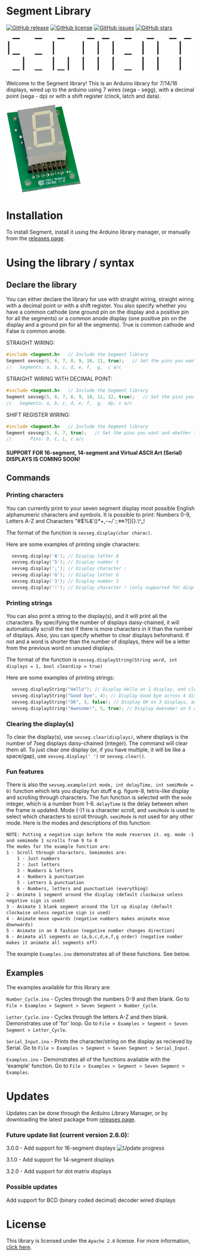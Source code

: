 # Segment Library
[![GitHub release](https://img.shields.io/github/release/BlaT2512/Segment.svg)](https://GitHub.com/BlaT2512/Segment/releases/)
[![GitHub license](https://img.shields.io/github/license/BlaT2512/Segment.svg)](https://github.com/BlaT2512/Segment/blob/master/LICENSE)
[![GitHub issues](https://img.shields.io/github/issues/BlaT2512/Segment.svg)](https://GitHub.com/BlaT2512/Segment/issues/)
[![GitHub stars](https://img.shields.io/github/stars/BlaT2512/Segment.svg?style=social&label=Star&maxAge=2592000)](https://GitHub.com/BlaT2512/Segment/stargazers/)

<img src="extras/Logo.png" alt="Segment Logo" width="500"/>

Welcome to the Segment library! This is an Arduino library for 7/14/16 displays, wired up to the arduino using 7 wires (sega - segg), with a decimal point (sega - dp) or with a shift register (clock, latch and data).

<img src="extras/SevSeg.png" alt="seven segment display" width="200"/>

# Installation
To install Segment, install it using the Arduino library manager, or manually from the [releases page](https://github.com/Blake-Tourneur/Segment/releases).

# Using the library / syntax
## Declare the library
You can either declare the library for use with straight wiring, straight wiring with a decimal point or with a shift register. You also specify whether you have a common cathode (one ground pin on the display and a positive pin for all the segments) or a common anode display (one positive pin on the display and a ground pin for all the segments). True is common cathode and False is common anode.

STRAIGHT WIRING:
```C++
#include <Segment.h>   // Include the Segment library
Segment sevseg(5, 6, 7, 8, 9, 10, 11, true);   // Set the pins you want and whether the display is common anode/cathode
//   Segments: a, b, c, d, e, f,  g,  c a/c
```
STRAIGHT WIRING WITH DECIMAL POINT:
```C++
#include <Segment.h>   // Include the Segment library
Segment sevseg(5, 6, 7, 8, 9, 10, 11, 12, true);   // Set the pins you want and whether the display is common anode/cathode
//   Segments: a, b, c, d, e, f,  g,  dp, c a/c
```
SHIFT REGISTER WIRING:
```C++
#include <Segment.h>   // Include the Segment library
Segment sevseg(5, 6, 7, true);   // Set the pins you want and whether the display is common anode/cathode
//       Pins: D, C, L, c a/c
```

#### SUPPORT FOR 16-segment, 14-segment and Virtual ASCII Art (Serial) DISPLAYS IS COMING SOON!

## Commands
### Printing characters
You can currently print to your seven segment display most possible English alphanumeric characters and symbols. It is possible to print: Numbers 0-9, Letters A-Z and Characters "#$%&'()*+,-~/\`:;<=>?[]{}.\\^_!

The format of the function is `sevseg.display(char charac)`.

Here are some examples of printing single characters:
```C++
  sevseg.display('A'); // Display letter A
  sevseg.display('5'); // Display number 5
  sevseg.display(';'); // Display character ;
  sevseg.display('G'); // Display letter G
  sevseg.display('3'); // Display number 3
  sevseg.display('!'); // Display character ! (only supported for display with decimal point)
```
### Printing strings
You can also print a string to the display(s), and it will print all the characters. By specifying the number of displays daisy-chained, it will automatically scroll the text if there is more characters in it than the number of displays. Also, you can specify whether to clear displays beforehand. If not and a word is shorter than the number of displays, there will be a letter from the previous word on unused displays.

The format of the function is `sevseg.displayString(String word, int displays = 1, bool cleardisp = true)`

Here are some examples of printing strings:
```C++
  sevseg.displayString("Hello"); // Display Hello on 1 display, and clear the display beforehand
  sevseg.displayString("Good bye", 4); // Display Good bye across 4 displays, and clear the displays beforehand
  sevseg.displayString("OK", 3, false); // Display OK on 3 displays, and don't clear the displays beforehand (since there are three displays and two characters, the 3rd one will have a letter from the previous text on it as it isn't cleared)
  sevseg.displayString("Awesome!", 5, true); // Display Awesome! on 5 displays, and clear the displays beforehand
```
### Clearing the display(s)
To clear the display(s), use `sevseg.clear(displays)`, where displays is the number of 7seg displays daisy-chained (integer). The command will clear them all. To just clear one display (or, if you have multiple, it will be like a space/gap), use `sevseg.display(' ')` or `sevseg.clear()`.
### Fun features
There is also the `sevseg.example(int mode, int delayTime, int semiMode = 0)` function which lets you display fun stuff e.g. figure-8, tetris-like display and scrolling through characters. The fun function is selected with the `mode` integer, which is a number from 1-6. `delayTime` is the delay between when the frame is updated. Mode (-)1 is a character scroll, and `semiMode` is used to select which characters to scroll through. `semiMode` is not used for any other mode. Here is the modes and descriptions of this function:
```
NOTE: Putting a negative sign before the mode reverses it. eg. mode -1 and semimode 1 scrolls from 9 to 0
The modes for the example function are:
1 - Scroll through characters. Semimodes are:
    1 - Just numbers
    2 - Just letters
    3 - Numbers & letters
    4 - Numbers & punctuation
    5 - Letters & punctuation
    6 - Numbers, letters and punctuation (everything)
2 - Animate 1 segment around the display (default clockwise unless negative sign is used)
3 - Animate 1 blank segment around the lit up display (default clockwise unless negative sign is used)
4 - Animate move upwards (negative numbers makes animate move downwards)
5 - Animate in an 8 fashion (negative number changes direction)
6 - Animate all segments on (a,b,c,d,e,f,g order) (negative number makes it animate all segments off)
```
The example `Examples.ino` demonstrates all of these functions. See below.

## Examples
The examples available for this library are:

`Number_Cycle.ino` - Cycles through the numbers 0-9 and then blank. Go to `File > Examples > Segment > Seven Segment > Number_Cycle`.

`Letter_Cycle.ino` - Cycles through the letters A-Z and then blank. Demonstrates use of 'for' loop. Go to `File > Examples > Segment > Seven Segment > Letter_Cycle`.

`Serial_Input.ino` - Prints the character/string on the display as recieved by Serial. Go to `File > Examples > Segment > Seven Segment > Serial_Input`.

`Examples.ino` - Demonstrates all of the functions available with the 'example' function. Go to `File > Examples > Segment > Seven Segment > Examples`.

# Updates
Updates can be done through the Arduino Library Manager, or by downloading the latest package from [releases page](https://github.com/BlaT2512/Segment/releases).
### Future update list (current version 2.6.0):
3.0.0 - Add support for 16-segment displays
![Update progress](https://img.shields.io/badge/status-in%20progress-yellow)

3.1.0 - Add support for 14-segment displays

3.2.0 - Add support for dot matrix displays
### Possible updates
Add support for BCD (binary coded decimal) decoder wired displays

# License
This library is licensed under the `Apache 2.0` license. For more information, [click here](https://www.apache.org/licenses/LICENSE-2.0).
